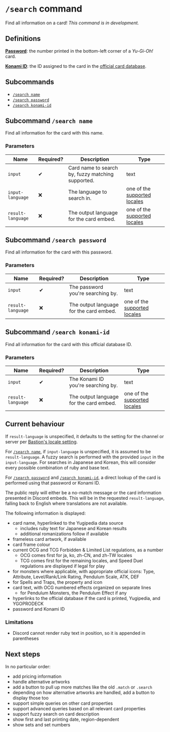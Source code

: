 # `/search` command

Find all information on a card! _This command is in development._

## Definitions

[**Password**](https://yugipedia.com/wiki/Password): the number printed in the bottom-left corner of a _Yu-Gi-Oh!_ card.

[**Konami ID**](https://yugipedia.com/wiki/List_of_cards_by_Konami_index_number_(4007%E2%80%935000)): the ID assigned to the card in the [official card database](https://www.db.yugioh-card.com/).

## Subcommands

- [`/search name`](#subcommand-search-name)
- [`/search password`](#subcommand-search-password)
- [`/search konami-id`](#subcommand-search-konami-id)

## Subcommand `/search name`

Find all information for the card with this name.

### Parameters

Name | Required? | Description | Type
--- | --- | --- | ---
`input` | ✔ | Card name to search by, fuzzy matching supported. | text
`input-language` | ❌ | The language to search in. | one of the [supported locales](./locale.md#parameters)
`result-language` | ❌ | The output language for the card embed. | one of the [supported locales](./locale.md#parameters)

## Subcommand `/search password`

Find all information for the card with this password.

### Parameters

Name | Required? | Description | Type
--- | --- | --- | ---
`input` | ✔ | The password you're searching by. | text
`result-language` | ❌ | The output language for the card embed. | one of the [supported locales](./locale.md#parameters)

## Subcommand `/search konami-id`

Find all information for the card with this official database ID.

### Parameters

Name | Required? | Description | Type
--- | --- | --- | ---
`input` | ✔ | The Konami ID you're searching by. | text
`result-language` | ❌ | The output language for the card embed. | one of the [supported locales](./locale.md#parameters)

## Current behaviour

If `result-language` is unspecified, it defaults to the setting for the
channel or server per [Bastion's locale setting](./locale.md).

For [`/search name`](#subcommand-search-name), if `input-language` is unspecified, it is assumed to be `result-language`.
A fuzzy search is performed with the provided `input` in the `input-language`.
For searches in Japanese and Korean, this will consider every possible combination of ruby and base text.

For [`/search password`](#subcommand-search-password) and [`/search konami-id`](#subcommand-search-konami-id),
a direct lookup of the card is performed using that password or Konami ID.

The public reply will either be a no-match message or the card information presented in
Discord embeds. This will be in the requested `result-language`, falling back to English
where translations are not available.

The following information is displayed:

- card name, hyperlinked to the Yugipedia data source
  - includes ruby text for Japanese and Korean results
  - additional romanizations follow if available
- frameless card artwork, if available
- card frame colour
- current OCG and TCG Forbidden & Limited List regulations, as a number
  - OCG comes first for ja, ko, zh-CN, and zh-TW locales
  - TCG comes first for the remaining locales, and Speed Duel regulations are displayed if legal for play
- for monsters where applicable, with appropriate official icons: Type, Attribute, Level/Rank/Link Rating, Pendulum Scale, ATK, DEF
- for Spells and Traps, the property and icon
- card text, with OCG numbered effects organized on separate lines
  - for Pendulum Monsters, the Pendulum Effect if any
- hyperlinks to the official database if the card is printed, Yugipedia, and YGOPRODECK
- password and Konami ID

### Limitations

- Discord cannot render ruby text in position, so it is appended in parentheses

## Next steps

In no particular order:

- add pricing information
- handle alternative artworks
- add a button to pull up more matches like the old `.match` or `.search`
- depending on how alternative artworks are handled, add a button to display those too
- support simple queries on other card properties
- support advanced queries based on all relevant card properties
- support fuzzy search on card description
- show first and last printing date, region-dependent
- show sets and set numbers
